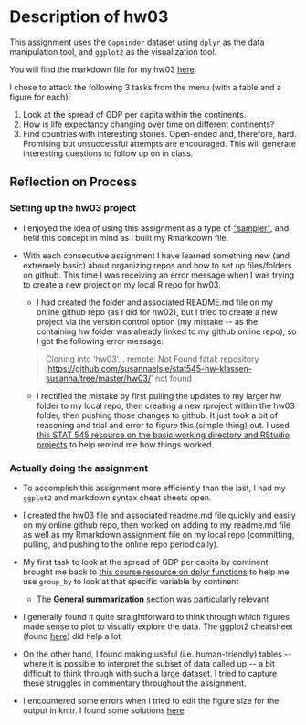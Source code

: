 
# Description of hw03

This assignment uses the ```Gapminder``` dataset using ```dplyr``` as the data manipulation tool, and ```ggplot2``` as the visualization tool. 

You will find the markdown file for my hw03 <a href="https://github.com/susannaelsie/stat545-hw-klassen-susanna/blob/master/hw03/hw03.md">here</a>.

I chose to attack the following 3 tasks from the menu (with a table and a figure for each):
1. Look at the spread of GDP per capita within the continents.
2. How is life expectancy changing over time on different continents?
3. Find countries with interesting stories. Open-ended and, therefore, hard. Promising but unsuccessful attempts are encouraged. This will generate interesting questions to follow up on in class.

## Reflection on Process

### Setting up the hw03 project

* I enjoyed the idea of using this assignment as a type of <a href="https://en.wikipedia.org/wiki/Sampler_(needlework)">"sampler"</a>, and held this concept in mind as I built my Rmarkdown file.

* With each consecutive assignment I have learned something new (and extremely basic) about organizing repos and how to set up files/folders on github. This time I was receiving an error message when I was trying to create a new project on my local R repo for hw03.

   * I had created the folder and associated README.md file on my online github repo (as I did for hw02), but I tried to create a new project via the version control option (my mistake -- as the containing hw folder was already linked to my github online repo), so I got the following error message:

  >Cloning into ‘hw03’...
  >remote: Not Found
  >fatal: repository ‘https://github.com/susannaelsie/stat545-hw-klassen-susanna/tree/master/hw03/' not found

   * I rectified the mistake by first pulling the updates to my larger hw folder to my local repo, then creating a new rproject within the hw03 folder, then pushing those changes to github. It just took a bit of reasoning and trial and error to figure this (simple thing) out. I used <a href="http://stat545.com/block002_hello-r-workspace-wd-project.html">this STAT 545 resource on the basic working directory and RStudio projects</a> to help remind me how things worked.


### Actually doing the assignment

* To accomplish this assignment more efficiently than the last, I had my ```ggplot2``` and markdown syntax cheat sheets open.

* I created the hw03 file and associated readme.md file quickly and easily on my online github repo, then worked on adding to my readme.md file as well as my Rmarkdown assignment file on my local repo (committing, pulling, and pushing to the online repo periodically).

* My first task to look at the spread of GDP per capita by continent brought me back to <a href="http://stat545.com/block010_dplyr-end-single-table.html#group_by-is-a-mighty-weapon">this course resource on dplyr functions</a> to help me use ```group_by``` to look at that specific variable by continent
  * The **General summarization** section was particularly relevant
  
* I generally found it quite straightforward to think through which figures made sense to plot to visually explore the data. The ggplot2 cheatsheet (found <a href="https://yihui.name/knitr/options/">here</a>) did help a lot

* On the other hand, I found making useful (i.e. human-friendly) tables -- where it is possible to interpret the subset of data called up -- a bit difficult to think through with such a large dataset. I tried to capture these struggles in commentary throughout the assignment.

* I encountered some errors when I tried to edit the figure size for the output in knitr. I found some solutions <a href="https://yihui.name/knitr/options/">here</a>

